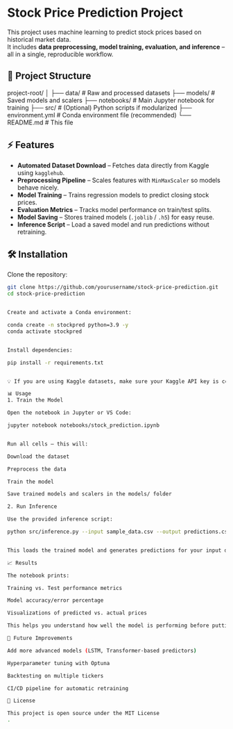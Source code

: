 # Stock Price Prediction Project  

This project uses machine learning to predict stock prices based on historical market data.  
It includes **data preprocessing, model training, evaluation, and inference** – all in a single, reproducible workflow.  

## 📂 Project Structure  



project-root/
│
├── data/ # Raw and processed datasets
├── models/ # Saved models and scalers
├── notebooks/ # Main Jupyter notebook for training
├── src/ # (Optional) Python scripts if modularized
├── environment.yml # Conda environment file (recommended)
└── README.md # This file


## ⚡ Features  

- **Automated Dataset Download** – Fetches data directly from Kaggle using `kagglehub`.  
- **Preprocessing Pipeline** – Scales features with `MinMaxScaler` so models behave nicely.  
- **Model Training** – Trains regression models to predict closing stock prices.  
- **Evaluation Metrics** – Tracks model performance on train/test splits.  
- **Model Saving** – Stores trained models (`.joblib` / `.h5`) for easy reuse.  
- **Inference Script** – Load a saved model and run predictions without retraining.  

## 🛠 Installation  

Clone the repository:  

```bash
git clone https://github.com/yourusername/stock-price-prediction.git
cd stock-price-prediction


Create and activate a Conda environment:

conda create -n stockpred python=3.9 -y
conda activate stockpred


Install dependencies:

pip install -r requirements.txt


💡 If you are using Kaggle datasets, make sure your Kaggle API key is configured (~/.kaggle/kaggle.json).

📊 Usage
1. Train the Model

Open the notebook in Jupyter or VS Code:

jupyter notebook notebooks/stock_prediction.ipynb


Run all cells – this will:

Download the dataset

Preprocess the data

Train the model

Save trained models and scalers in the models/ folder

2. Run Inference

Use the provided inference script:

python src/inference.py --input sample_data.csv --output predictions.csv


This loads the trained model and generates predictions for your input data.

📈 Results

The notebook prints:

Training vs. Test performance metrics

Model accuracy/error percentage

Visualizations of predicted vs. actual prices

This helps you understand how well the model is performing before putting it into production.

🚀 Future Improvements

Add more advanced models (LSTM, Transformer-based predictors)

Hyperparameter tuning with Optuna

Backtesting on multiple tickers

CI/CD pipeline for automatic retraining

📜 License

This project is open source under the MIT License
.

